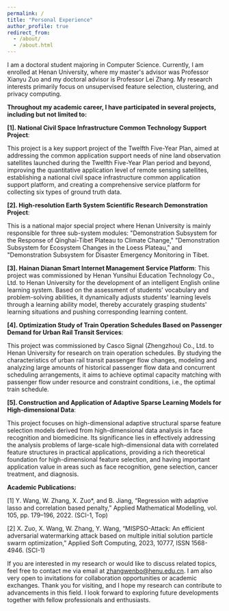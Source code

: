 ```yaml
---
permalink: /
title: "Personal Experience"
author_profile: true
redirect_from: 
  - /about/
  - /about.html
---
```


I am a doctoral student majoring in Computer Science. Currently, I am enrolled at Henan University, where my master's advisor was Professor Xianyu Zuo and my doctoral advisor is Professor Lei Zhang. My research interests primarily focus on unsupervised feature selection, clustering, and privacy computing.

**Throughout my academic career, I have participated in several projects, including but not limited to:**

**[1]. National Civil Space Infrastructure Common Technology Support Project**: 

This project is a key support project of the Twelfth Five-Year Plan, aimed at addressing the common application support needs of nine land observation satellites launched during the Twelfth Five-Year Plan period and beyond, improving the quantitative application level of remote sensing satellites, establishing a national civil space infrastructure common application support platform, and creating a comprehensive service platform for collecting six types of ground truth data.

**[2]. High-resolution Earth System Scientific Research Demonstration Project**: 

This is a national major special project where Henan University is mainly responsible for three sub-system modules: "Demonstration Subsystem for the Response of Qinghai-Tibet Plateau to Climate Change," "Demonstration Subsystem for Ecosystem Changes in the Loess Plateau," and "Demonstration Subsystem for Disaster Emergency Monitoring in Tibet.

**[3]. Hainan Dianan Smart Internet Management Service Platform**: This project was commissioned by Henan Yunsihui Education Technology Co., Ltd. to Henan University for the development of an intelligent English online learning system. Based on the assessment of students' vocabulary and problem-solving abilities, it dynamically adjusts students' learning levels through a learning ability model, thereby accurately grasping students' learning situations and pushing corresponding learning content.

**[4]. Optimization Study of Train Operation Schedules Based on Passenger Demand for Urban Rail Transit Services**: 

This project was commissioned by Casco Signal (Zhengzhou) Co., Ltd. to Henan University for research on train operation schedules. By studying the characteristics of urban rail transit passenger flow changes, modeling and analyzing large amounts of historical passenger flow data and concurrent scheduling arrangements, it aims to achieve optimal capacity matching with passenger flow under resource and constraint conditions, i.e., the optimal train schedule.

**[5]. Construction and Application of Adaptive Sparse Learning Models for High-dimensional Data**: 

This project focuses on high-dimensional adaptive structural sparse feature selection models derived from high-dimensional data analysis in face recognition and biomedicine. Its significance lies in effectively addressing the analysis problems of large-scale high-dimensional data with correlated feature structures in practical applications, providing a rich theoretical foundation for high-dimensional feature selection, and having important application value in areas such as face recognition, gene selection, cancer treatment, and diagnosis.

**Academic Publications:**

[1] Y. Wang, W. Zhang, X. Zuo*, and B. Jiang, “Regression with adaptive lasso and correlation based penalty,” Applied Mathematical Modelling, vol. 105, pp. 179–196, 2022. (SCI-1, Top)

[2] X. Zuo, X. Wang, W. Zhang, Y. Wang, “MISPSO-Attack: An efficient adversarial watermarking attack based on multiple initial solution particle swarm optimization,” Applied Soft Computing, 2023, 10777, ISSN 1568-4946. (SCI-1)


If you are interested in my research or would like to discuss related topics, feel free to contact me via email at zhangwenbo@henu.edu.cn. I am also very open to invitations for collaboration opportunities or academic exchanges. Thank you for visiting, and I hope my research can contribute to advancements in this field. I look forward to exploring future developments together with fellow professionals and enthusiasts.
